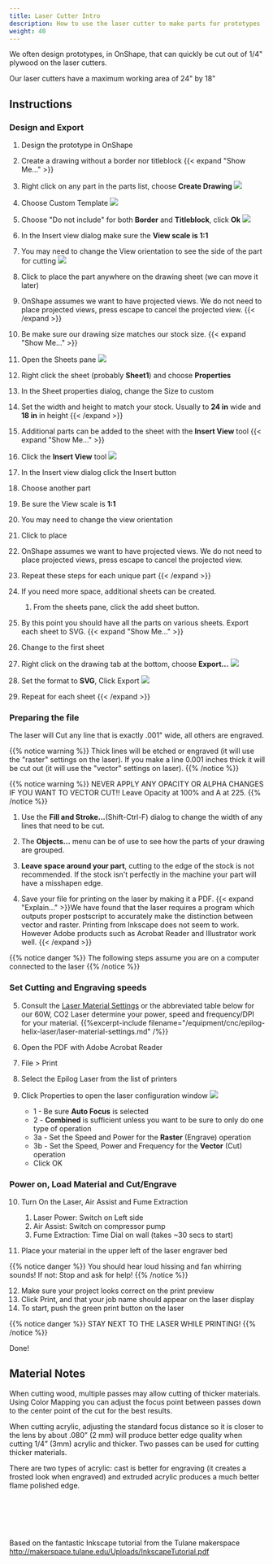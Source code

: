 ```yaml
---
title: Laser Cutter Intro
description: How to use the laser cutter to make parts for prototypes
weight: 40
---
```


We often design prototypes, in OnShape, that can quickly be cut out of 1/4" plywood on the laser cutters.

Our laser cutters have a maximum working area of 24" by 18"

## Instructions

### Design and Export
1. Design the prototype in OnShape
2. Create a drawing without a border nor titleblock {{< expand "Show Me..." >}}

1. Right click on any part in the parts list, choose **Create Drawing** ![](onshape-create-drawing.png)
2. Choose Custom Template ![](onshape-drawing-custom-template.png)
3. Choose "Do not include" for both **Border** and **Titleblock**, click **Ok** ![](onshape-drawing-do-not-include.png)
4. In the Insert view dialog make sure the **View scale is 1:1**
5. You may need to change the View orientation to see the side of the part for cutting ![](onshape-insert-view-orientation.png)
6. Click to place the part anywhere on the drawing sheet (we can move it later)
7. OnShape assumes we want to have projected views. We do not need to place projected views, press escape to cancel the projected view.
{{< /expand >}}

3. Be make sure our drawing size matches our stock size. {{< expand "Show Me..." >}}
1. Open the Sheets pane ![](onshape-sheets-pane.png)
2. Right click the sheet (probably **Sheet1**) and choose **Properties**
3. In the Sheet properties dialog, change the Size to custom
4. Set the width and height to match your stock. Usually to **24 in** wide and **18 in** in height
{{< /expand >}}

4. Additional parts can be added to the sheet with the **Insert View** tool {{< expand "Show Me..." >}}
1. Click the **Insert View** tool ![](onshape-insert-view.png)
2. In the Insert view dialog click the Insert button
3. Choose another part
4. Be sure the View scale is **1:1**
5. You may need to change the view orientation
6. Click to place
7. OnShape assumes we want to have projected views. We do not need to place projected views, press escape to cancel the projected view.
8. Repeat these steps for each unique part
{{< /expand >}}

5. If you need more space, additional sheets can be created.
    1. From the sheets pane, click the add sheet button.
6. By this point you should have all the parts on various sheets. Export each sheet to SVG. {{< expand "Show Me..." >}}
1. Change to the first sheet
2. Right click on the drawing tab at the bottom, choose **Export...** ![](onshape-drawing-export.png)
3. Set the format to **SVG**, Click Export ![](onshape-export-svg.png)
4. Repeat for each sheet
{{< /expand >}}

### Preparing the file

The laser will Cut any line that is exactly .001" wide, all others are engraved.

{{% notice warning %}}
Thick lines will be etched or engraved (it will use the "raster" settings on the laser). If you make a line 0.001 inches thick it will be cut out (it will use the "vector" settings on laser).
{{% /notice %}}

{{% notice warning %}}
NEVER APPLY ANY OPACITY OR ALPHA CHANGES IF YOU WANT TO VECTOR CUT!!
Leave Opacity at 100% and A at 225.
{{% /notice %}}

1. Use the **Fill and Stroke...**(Shift-Ctrl-F) dialog to change the width of any lines that need to be cut.

2. The **Objects...** menu can be of use to see how the parts of your drawing are grouped.

3. **Leave space around your part**, cutting to the edge of the stock is not recommended. If the stock isn't perfectly in the machine your part will have a misshapen edge.

4. Save your file for printing on the laser by making it a PDF. {{< expand "Explain..." >}}We have found that the laser requires a program which outputs proper postscript to accurately make the distinction between vector and raster. Printing from Inkscape does not seem to work. However Adobe products such as Acrobat Reader and Illustrator work well. {{< /expand >}}

{{% notice danger %}}
The following steps assume you are on a computer connected to the laser
{{% /notice %}}

### Set Cutting and Engraving speeds

5. Consult the [Laser Material Settings](/equipment/cnc/epilog-helix-laser/laser-material-settings.pdf) or the abbreviated table below for our 60W, CO2 Laser determine your power, speed and frequency/DPI for your material. {{%excerpt-include filename="/equipment/cnc/epilog-helix-laser/laser-material-settings.md" /%}}

6. Open the PDF with Adobe Acrobat Reader
7. File > Print
8. Select the Epilog Laser from the list of printers
9. Click Properties to open the laser configuration window
![](epilog-laser-config.png)
    - 1 - Be sure **Auto Focus** is selected
    - 2 - **Combined** is sufficient unless you want to be sure to only do one type of operation
    - 3a - Set the Speed and Power for the **Raster** (Engrave) operation
    - 3b - Set the Speed, Power and Frequency for the **Vector** (Cut) operation
    - Click OK

### Power on, Load Material and Cut/Engrave
10. Turn On the Laser, Air Assist and Fume Extraction
    1. Laser Power: Switch on Left side
    2. Air Assist: Switch on compressor pump 
    3. Fume Extraction: Time Dial on wall (takes ~30 secs to start)

11. Place your material in the upper left of the laser engraver bed

{{% notice danger %}}
You should hear loud hissing and fan whirring sounds! If not: Stop and ask for help!
{{% /notice %}}

12. Make sure your project looks correct on the print preview
13. Click Print, and that your job name should appear on the laser display
14. To start, push the green print button on the laser 

{{% notice danger %}}
STAY NEXT TO THE LASER WHILE PRINTING!
{{% /notice %}}

Done!

## Material Notes
When cutting wood, multiple passes may allow cutting of thicker materials. Using Color Mapping you can adjust the focus point between passes down to the
center point of the cut for the best results.

When cutting acrylic, adjusting the standard focus distance so it is closer to the lens by about .080” (2 mm) will produce better edge quality when cutting 1/4” (3mm) acrylic and thicker. Two passes can be used for cutting thicker materials. 

There are two types of acrylic: cast is better for engraving (it creates a frosted look when engraved) and extruded acrylic produces a much better flame polished edge. 

<br><br><br><br>



Based on the fantastic Inkscape tutorial from the Tulane makerspace
http://makerspace.tulane.edu/Uploads/InkscapeTutorial.pdf